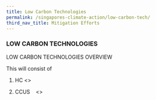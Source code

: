 ```yaml
---
title: Low Carbon Technologies
permalink: /singapores-climate-action/low-carbon-tech/
third_nav_title: Mitigation Efforts
---
```


### LOW CARBON TECHNOLOGIES

LOW CARBON TECHNOLOGIES OVERVIEW

This will consist of 
1) HC
    <<brief summary but click to access HC page>>
  
2) CCUS
    <<brief summary but click to access CCUS page>>
